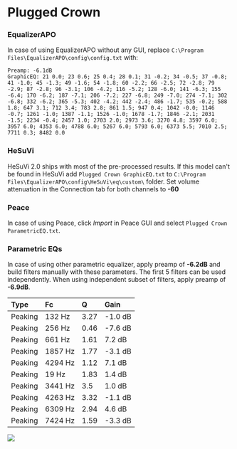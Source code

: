 # Plugged Crown

### EqualizerAPO
In case of using EqualizerAPO without any GUI, replace `C:\Program Files\EqualizerAPO\config\config.txt`
with:
```
Preamp: -6.1dB
GraphicEQ: 21 0.0; 23 0.6; 25 0.4; 28 0.1; 31 -0.2; 34 -0.5; 37 -0.8; 41 -1.0; 45 -1.3; 49 -1.6; 54 -1.8; 60 -2.2; 66 -2.5; 72 -2.8; 79 -2.9; 87 -2.8; 96 -3.1; 106 -4.2; 116 -5.2; 128 -6.0; 141 -6.3; 155 -6.4; 170 -6.2; 187 -7.1; 206 -7.2; 227 -6.8; 249 -7.0; 274 -7.1; 302 -6.8; 332 -6.2; 365 -5.3; 402 -4.2; 442 -2.4; 486 -1.7; 535 -0.2; 588 1.8; 647 3.1; 712 3.4; 783 2.8; 861 1.5; 947 0.4; 1042 -0.0; 1146 -0.7; 1261 -1.0; 1387 -1.1; 1526 -1.0; 1678 -1.7; 1846 -2.1; 2031 -1.5; 2234 -0.4; 2457 1.0; 2703 2.0; 2973 3.6; 3270 4.8; 3597 6.0; 3957 6.0; 4353 6.0; 4788 6.0; 5267 6.0; 5793 6.0; 6373 5.5; 7010 2.5; 7711 0.3; 8482 0.0
```

### HeSuVi
HeSuVi 2.0 ships with most of the pre-processed results. If this model can't be found in HeSuVi add
`Plugged Crown GraphicEQ.txt` to `C:\Program Files\EqualizerAPO\config\HeSuVi\eq\custom\` folder.
Set volume attenuation in the Connection tab for both channels to **-60**

### Peace
In case of using Peace, click *Import* in Peace GUI and select `Plugged Crown ParametricEQ.txt`.

### Parametric EQs
In case of using other parametric equalizer, apply preamp of **-6.2dB** and build filters manually
with these parameters. The first 5 filters can be used independently.
When using independent subset of filters, apply preamp of **-6.9dB**.

| Type    | Fc      |    Q | Gain    |
|:--------|:--------|:-----|:--------|
| Peaking | 132 Hz  | 3.27 | -1.0 dB |
| Peaking | 256 Hz  | 0.46 | -7.6 dB |
| Peaking | 661 Hz  | 1.61 | 7.2 dB  |
| Peaking | 1857 Hz | 1.77 | -3.1 dB |
| Peaking | 4294 Hz | 1.12 | 7.1 dB  |
| Peaking | 19 Hz   | 1.83 | 1.4 dB  |
| Peaking | 3441 Hz | 3.5  | 1.0 dB  |
| Peaking | 4263 Hz | 3.32 | -1.1 dB |
| Peaking | 6309 Hz | 2.94 | 4.6 dB  |
| Peaking | 7424 Hz | 1.59 | -3.3 dB |

![](https://raw.githubusercontent.com/jaakkopasanen/AutoEq/master/results/innerfidelity/sbaf-serious/Plugged%20Crown/Plugged%20Crown.png)